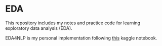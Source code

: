 # EDA
This repository includes my notes and practice code for learning exploratory data analysis (EDA).

EDA4NLP is my personal implementation following [this](https://www.kaggle.com/code/harshsingh2209/complete-guide-to-eda-on-text-data/notebook) kaggle notebook.
